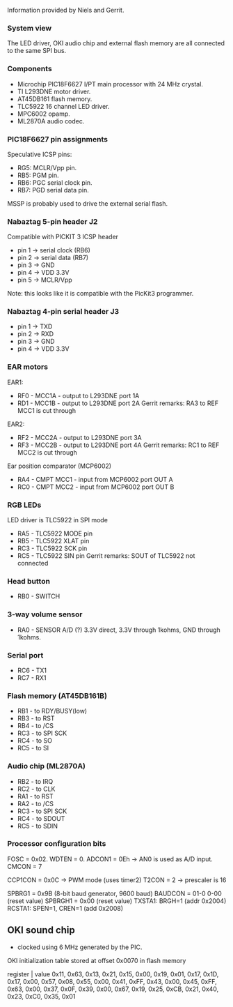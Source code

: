 Information provided by Niels and Gerrit.

### System view
The LED driver, OKI audio chip and external flash memory are all connected to the same SPI bus.

### Components
* Microchip PIC18F6627 I/PT main processor with 24 MHz crystal.
* TI L293DNE motor driver.
* AT45DB161 flash memory.
* TLC5922 16 channel LED driver.
* MPC6002 opamp.
* ML2870A audio codec.

### PIC18F6627 pin assignments

Speculative ICSP pins:

* RG5: MCLR/Vpp pin.
* RB5: PGM pin.
* RB6: PGC serial clock pin.
* RB7: PGD serial data pin.

MSSP is probably used to drive the external serial flash.

### Nabaztag 5-pin header J2

Compatible with PICKIT 3 ICSP header

* pin 1 -> serial clock (RB6)
* pin 2 -> serial data (RB7)
* pin 3 -> GND 
* pin 4 -> VDD 3.3V
* pin 5 -> MCLR/Vpp

Note: this looks like it is compatible with the PicKit3 programmer.

### Nabaztag 4-pin serial header J3

* pin 1 -> TXD
* pin 2 -> RXD
* pin 3 -> GND
* pin 4 -> VDD 3.3V

### EAR motors

EAR1:
* RF0 - MCC1A - output to L293DNE port 1A
* RD1 - MCC1B - output to L293DNE port 2A
Gerrit remarks: RA3 to REF MCC1 is cut through

EAR2:
* RF2 - MCC2A - output to L293DNE port 3A
* RF3 - MCC2B - output to L293DNE port 4A
Gerrit remarks: RC1 to REF MCC2 is cut through

Ear position comparator (MCP6002)
* RA4 - CMPT MCC1 - input from MCP6002 port OUT A
* RC0 - CMPT MCC2 - input from MCP6002 port OUT B

### RGB LEDs
LED driver is TLC5922 in SPI mode
* RA5 - TLC5922 MODE pin
* RB5 - TLC5922 XLAT pin
* RC3 - TLC5922 SCK pin
* RC5 - TLC5922 SIN pin
Gerrit remarks: SOUT of TLC5922 not connected

### Head button
* RB0 - SWITCH

### 3-way volume sensor
* RA0 - SENSOR A/D (?)
3.3V direct, 3.3V through 1kohms, GND through 1kohms.

### Serial port
* RC6 - TX1
* RC7 - RX1

### Flash memory (AT45DB161B)
* RB1 - to RDY/BUSY(low)
* RB3 - to RST
* RB4 - to /CS
* RC3 - to SPI SCK
* RC4 - to SO
* RC5 - to SI

### Audio chip (ML2870A)
* RB2 - to IRQ
* RC2 - to CLK
* RA1 - to RST
* RA2 - to /CS
* RC3 - to SPI SCK
* RC4 - to SDOUT
* RC5 - to SDIN

### Processor configuration bits
FOSC   = 0x02.
WDTEN  = 0.
ADCON1 = 0Eh -> AN0 is used as A/D input.
CMCON  = 7

CCP1CON = 0x0C -> PWM mode (uses timer2)
T2CON   = 2 -> prescaler is 16

SPBRG1  = 0x9B (8-bit baud generator, 9600 baud)
BAUDCON = 01-0 0-00 (reset value)
SPBRGH1 = 0x00 (reset value)
TXSTA1:  BRGH=1 (addr 0x2004)
RCSTA1:  SPEN=1, CREN=1 (add 0x2008)

## OKI sound chip

* clocked using 6 MHz generated by the PIC.

OKI initialization table stored at offset 0x0070 in flash memory

register | value
0x11, 0x63,
0x13, 0x21,
0x15, 0x00,
0x19, 0x01,
0x17, 0x1D,
0x17, 0x00,
0x57, 0x08,
0x55, 0x00,
0x41, 0xFF,
0x43, 0x00,
0x45, 0xFF,
0x63, 0x00,
0x37, 0x0F,
0x39, 0x00,
0x67, 0x19,
0x25, 0xCB,
0x21, 0x40,
0x23, 0xC0,
0x35, 0x01
